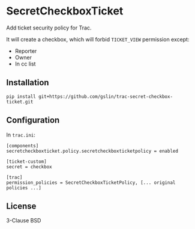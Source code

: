 SecretCheckboxTicket
====================

Add ticket security policy for Trac.

It will create a checkbox, which will forbid `TICKET_VIEW` permission except:

* Reporter
* Owner
* In cc list

Installation
------------

    pip install git+https://github.com/gslin/trac-secret-checkbox-ticket.git

Configuration
-------------

In `trac.ini`:

    [components]
    secretcheckboxticket.policy.secretcheckboxticketpolicy = enabled

    [ticket-custom]
    secret = checkbox

    [trac]
    permission_policies = SecretCheckboxTicketPolicy, [... original policies ...]

License
-------

3-Clause BSD
